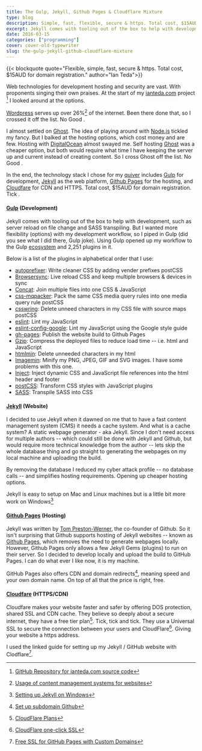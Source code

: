 ```yaml
---
title: The Gulp, Jekyll, Github Pages & Cloudflare Mixture
type: blog
description: Simple, fast, flexible, secure & https. Total cost, $15AUD for domain registration.
excerpt: Jekyll comes with tooling out of the box to help with development, such as server reload on file change and SASS transpiling. But I wanted more flexibility (options) with my development workflow, so I piped in Gulp.
date: 2016-03-15
categories: ["programming"]
cover: cover-old-typewriter
slug: the-gulp-jekyll-github-cloudflare-mixture
---
```


{{< blockquote quote="Flexible, simple, fast, secure & https. Total cost, $15AUD for domain registration." author="Ian Teda">}}

Web technologies for development hosting and security are vast. With proponents singing their own praises. At the start of my [ianteda.com](https://ianteda.com) project [^1] I looked around at the options.

[Wordpress](https://wordpress.org/) serves up over 26%[^2] of the internet. Been there done that, so I crossed it off the list. No Good <i class="fa fa-times"></i>.

I almost settled on [Ghost](https://ghost.org/). The idea of playing around with [Node.js](https://nodejs.org/en/) tickled my fancy. But I balked at the hosting options, which cost money and are few. Hosting with [DigitalOcean](https://www.digitalocean.com/) almost swayed me. Self hosting [Ghost](https://ghost.org/) was a cheaper option, but both would require what time I have keeping the server up and current instead of creating content. So I cross Ghost off the list. No Good <i class="fa fa-times"></i>.

In the end, the technology stack I chose for my [quiver](https://en.wikipedia.org/wiki/Quiver) includes [Gulp](http://gulpjs.com/) for development, [Jekyll](http://jekyllrb.com/) as the web platform, [Github Pages](https://pages.github.com/) for the hosting, and [Cloudfare](https://www.cloudflare.com/) for CDN and HTTPS. Total cost, $15AUD for domain registration. Tick <i class="fa fa-check"></i>.

#### [Gulp](http://gulpjs.com/) (Development)

Jekyll comes with tooling out of the box to help with development, such as server reload on file change and SASS transpiling. But I wanted more flexibility (options) with my development workflow, so I piped in Gulp (did you see what I did there, Gulp joke). Using Gulp opened up my workflow to the Gulp [ecosystem](http://gulpjs.com/plugins/) and 2,251 plugins in it.

Below is a list of the plugins in alphabetical order that I use:

* [autoprefixer](https://www.npmjs.com/package/autoprefixer): Write cleaner CSS by adding vender prefixes postCSS
* [Browsersync](https://www.npmjs.com/package/browser-sync): Live reload CSS and keep multiple browsers & devices in sync
* [Concat](https://www.npmjs.com/package/gulp-concat/): Join multiple files into one CSS & JavaScript
* [css-mqpacker](https://www.npmjs.com/package/css-mqpacker): Pack the same CSS media query rules into one media query rule postCSS
* [csswring](https://www.npmjs.com/package/csswring): Delete unneed characters in my CSS file with source maps postCSS
* [eslint](https://www.npmjs.com/package/gulp-eslint/): Lint my JavaScript
* [eslint-config-google](https://www.npmjs.com/package/eslint-config-google): Lint my JavaScript using the Google style guide
* [gh-pages](https://www.npmjs.com/package/gulp-gh-pages/): Publish the website build to Github Pages
* [Gzip](https://www.npmjs.com/package/gulp-gzip/): Compress the deployed files to reduce load time -- i.e. html and JavaScript
* [htmlmin](https://www.npmjs.com/package/gulp-htmlmin/): Delete unneeded characters in my html
* [Imagemin](https://www.npmjs.com/package/gulp-imagemin/): Minify my PNG, JPEG, GIF and SVG images. I have some problems with this one.
* [Inject](https://www.npmjs.com/package/gulp-inject/): Inject dynamic CSS and JavaScript file references into the html header and footer
* [postCSS](https://www.npmjs.com/package/gulp-postcss/): Transform CSS styles with JavaScript plugins
* [SASS](https://www.npmjs.com/package/gulp-sass/): Transpile SASS into CSS

#### [Jekyll](http://jekyllrb.com/) (Website)

I decided to use Jekyll when it dawned on me that to have a fast content management system (CMS) it needs a cache system. And what is a cache system? A static webpage generator - aka Jekyll. Since I don't need access for multiple authors -- which could still be done with Jekyll and Github, but would require more technical knowledge from the author -- lets skip the whole database thing and go straight to generating the webpages on my local machine and uploading the build.

By removing the database I reduced my cyber attack profile -- no database calls -- and simplifies hosting requirements. Opening up cheaper hosting options.

Jekyll is easy to setup on Mac and Linux machines but is a little bit more work on Windows[^3]

#### [Github Pages](http://jekyllrb.com/) (Hosting)

Jekyll was written by [Tom Preston-Werner](https://en.wikipedia.org/wiki/Tom_Preston-Werner), the co-founder of Github. So it isn't surprising that Github supports hosting of Jekyll websites -- known as [Github Pages](https://pages.github.com), which removes the need to generate webpages locally. However, Github Pages only allows a few Jekyll Gems (plugins) to run on their server. So I decided to develop locally and upload the build to GitHub Pages. I can do what ever I like now, it is my machine.

GitHub Pages also offers CDN and domain redirects[^4], meaning speed and your own domain name. On top of all that the price is right, free.

#### [Cloudfare](https://www.cloudflare.com/) (HTTPS/CDN)

Cloudfare makes your website faster and safer by offering DOS protection, shared SSL and CDN cache. They believe so deeply about a secure internet, they have a free tier plan[^5]. Tick, tick and tick. They use a Universal SSL to secure the connection between your users and CloudFlare[^6]. Giving your website a https address.

I used the linked guide for setting up my Jekyll / GitHub website with Clodflare[^7].

[^1]: [GitHub Repository for ianteda.com source code](https://github.com/IanTeda/IanTeda.github.io)
[^2]: [Usage of content management systems for websites](http://w3techs.com/technologies/overview/content_management/all)
[^3]: [Setting up Jekyll on Windows](http://jekyll-windows.juthilo.com/)
[^4]: [Set up subdomain Github](https://help.github.com/articles/using-a-custom-domain-with-github-pages/)
[^5]: [CloudFlare Plans](https://www.cloudflare.com/plans/)
[^6]: [CloudFlare one-click SSL](https://www.cloudflare.com/ssl/)
[^7]: [Free SSL for GitHub Pages with Custom Domains](https://sheharyar.me/blog/free-ssl-for-github-pages-with-custom-domains/)

